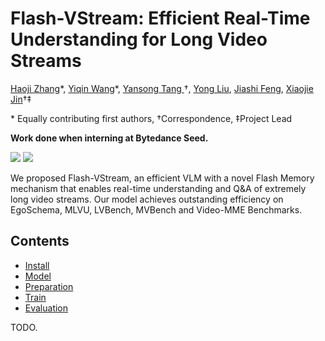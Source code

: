 # Flash-VStream: Efficient Real-Time Understanding for Long Video Streams


<a href="https://zhang9302002.github.io/">Haoji Zhang</a>\*,
<a href="https://github.com/InvincibleWyq/">Yiqin Wang</a>\*,
<a href="https://andytang15.github.io/">Yansong Tang </a>&dagger;,
<a href="https://yongliu20.github.io/">Yong Liu</a>,
<a href="https://sites.google.com/site/jshfeng/home">Jiashi Feng</a>,
<a href="https://scholar.google.com.sg/citations?user=OEZ816YAAAAJ&hl=en">Xiaojie Jin</a>&dagger;&Dagger;

\* Equally contributing first authors, †Correspondence, ‡Project Lead

**Work done when interning at Bytedance Seed.**

<a href="https://zhang9302002.github.io/vstream-iccv-page/"><img src='https://img.shields.io/badge/Project-Page-Green'></a>
<a href=""><img src='https://img.shields.io/badge/Paper-Arxiv-red'></a>

We proposed Flash-VStream, an efficient VLM with a novel Flash Memory mechanism that enables real-time understanding and Q&A of extremely long video streams. Our model achieves outstanding efficiency on EgoSchema, MLVU, LVBench, MVBench and Video-MME Benchmarks.


## Contents
- [Install](#install)
- [Model](#model)
- [Preparation](#preparation)
- [Train](#train)
- [Evaluation](#evaluation)


TODO.

